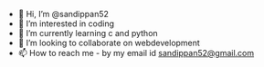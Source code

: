 - 👋 Hi, I’m @sandippan52
- 👀 I’m interested in coding
- 🌱 I’m currently learning c and python
- 💞️ I’m looking to collaborate on webdevelopment
- 📫 How to reach me - by my email id sandippan52@gmail.com

<!---
sandippan52/sandippan52 is a ✨ special ✨ repository because its `README.md` (this file) appears on your GitHub profile.
You can click the Preview link to take a look at your changes.
--->
